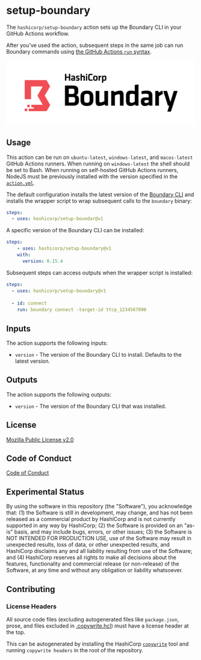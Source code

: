 # setup-boundary

The `hashicorp/setup-boundary` action sets up the Boundary CLI in your GitHub Actions workflow.

After you've used the action, subsequent steps in the same job can run Boundary commands using [the GitHub Actions `run` syntax](https://docs.github.com/en/actions/using-workflows/workflow-syntax-for-github-actions#jobsjob_idstepsrun).

<img alt="Boundary" src="images/Boundary.png" alt="Image" width="500px"/>

## Usage

This action can be run on `ubuntu-latest`, `windows-latest`, and `macos-latest` GitHub Actions runners. When running on `windows-latest` the shell should be set to Bash. When running on self-hosted GitHub Actions runners, NodeJS must be previously installed with the version specified in the [`action.yml`](https://github.com/hashicorp/setup-boundary/blob/main/action.yml).

The default configuration installs the latest version of the [Boundary CLI](https://developer.hashicorp.com/boundary/install?ajs_aid=2548f4b6-d9b0-45f2-9644-a469942b6f54&product_intent=boundary) and installs the wrapper script to wrap subsequent calls to the `boundary` binary:

```yaml
steps:
  - uses: hashicorp/setup-boundar@v1
```

A specific version of the Boundary CLI can be installed:

```yaml
steps:
    - uses: hashicorp/setup-boundary@v1
    with:
      version: 0.15.4
```

Subsequent steps can access outputs when the wrapper script is installed:

```yaml
steps:
  - uses: hashicorp/setup-boundary@v1

  - id: connect
    run: boundary connect -target-id ttcp_1234567890
```
## Inputs

The action supports the following inputs:

- `version` - The version of the Boundary CLI to install. Defaults to the latest version.

## Outputs

The action supports the following outputs:

- `version` - The version of the Boundary CLI that was installed.

## License

[Mozilla Public License v2.0](LICENSE)

## Code of Conduct

[Code of Conduct](CODE_OF_CONDUCT.md)

## Experimental Status

By using the software in this repository (the "Software"), you acknowledge that: (1) the Software is still in development, may change, and has not been released as a commercial product by HashiCorp and is not currently supported in any way by HashiCorp; (2) the Software is provided on an "as-is" basis, and may include bugs, errors, or other issues;  (3) the Software is NOT INTENDED FOR PRODUCTION USE, use of the Software may result in unexpected results, loss of data, or other unexpected results, and HashiCorp disclaims any and all liability resulting from use of the Software; and (4) HashiCorp reserves all rights to make all decisions about the features, functionality and commercial release (or non-release) of the Software, at any time and without any obligation or liability whatsoever.

## Contributing

### License Headers

All source code files (excluding autogenerated files like `package.json`, prose, and files excluded in [.copywrite.hcl](.copywrite.hcl)) must have a license header at the top.

This can be autogenerated by installing the HashiCorp [`copywrite`](https://github.com/hashicorp/copywrite#getting-started) tool and running `copywrite headers` in the root of the repository.

